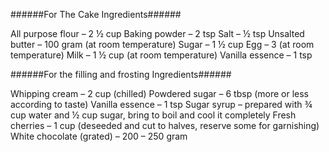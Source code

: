 ######For The Cake Ingredients######

All purpose flour – 2 ½ cup
Baking powder – 2 tsp
Salt – ½ tsp
Unsalted butter – 100 gram (at room temperature)
Sugar – 1 ½ cup
Egg – 3 (at room temperature)
Milk – 1 ½ cup (at room temperature)
Vanilla essence – 1 tsp


######For the filling and frosting Ingredients######

Whipping cream – 2 cup (chilled)
Powdered sugar – 6 tbsp (more or less according to taste)
Vanilla essence – 1 tsp
Sugar syrup – prepared with ¾ cup water and ½ cup sugar, bring to boil and cool it completely
Fresh cherries – 1 cup (deseeded and cut to halves, reserve some for garnishing)
White chocolate (grated) – 200 – 250 gram